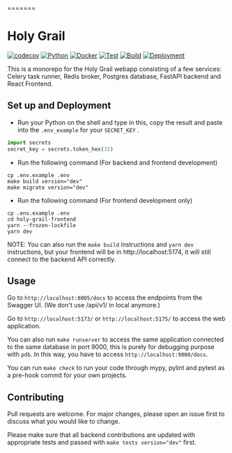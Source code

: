 =======

# Holy Grail

[![codecov](https://codecov.io/gh/vichannnnn/holy-grail/branch/master/graph/badge.svg?token=XZ7kyGt5PU)](https://codecov.io/gh/vichannnnn/holy-grail/tree/master)
[![Python](https://img.shields.io/badge/python-3.8-blue.svg)](https://www.python.org/)
[![Docker](https://img.shields.io/badge/built%20with-Docker-blue)](https://www.docker.com/)
[![Test](https://github.com/vichannnnn/holy-grail/actions/workflows/test.yml/badge.svg)](https://github.com/vichannnnn/holy-grail/actions)
[![Build](https://github.com/vichannnnn/holy-grail/actions/workflows/build.yml/badge.svg)](https://github.com/vichannnnn/holy-grail/actions)
[![Deployment](https://github.com/vichannnnn/holy-grail/actions/workflows/deploy.yml/badge.svg)](https://github.com/vichannnnn/holy-grail/actions)

This is a monorepo for the Holy Grail webapp consisting of a few services: Celery task runner, Redis broker, Postgres
database, FastAPI backend and React Frontend.

## Set up and Deployment

- Run your Python on the shell and type in this, copy the result and paste into the `.env_example` for your `SECRET_KEY`
  .

```python
import secrets
secret_key = secrets.token_hex(32)
```

- Run the following command (For backend and frontend development)

```
cp .env.example .env
make build version="dev"
make migrate version="dev"
```

- Run the following command (For frontend development only)

```
cp .env.example .env
cd holy-grail-frontend
yarn --frozen-lockfile
yarn dev
```

NOTE: You can also run the `make build` instructions and `yarn dev` instructions, but your frontend will be
in http://localhost:5174, it will still connect to the backend API correctly.

## Usage

Go to `http://localhost:8005/docs` to access the endpoints from the Swagger UI. (We don't use /api/v1/ in local anymore.)

Go to `http://localhost:5173/` or `http://localhost:5175/` to access the web application.

You can also run `make runserver` to access the same application connected to the same database in port 9000, this is
purely for debugging purpose with `pdb`. In this way, you have to access `http://localhost:9000/docs`.

You can run `make check` to run your code through mypy, pylint and pytest as a pre-hook commit for your own projects.

## Contributing

Pull requests are welcome. For major changes, please open an issue first
to discuss what you would like to change.

Please make sure that all backend contributions are updated with appropriate tests and passed
with `make tests version="dev"` first.
